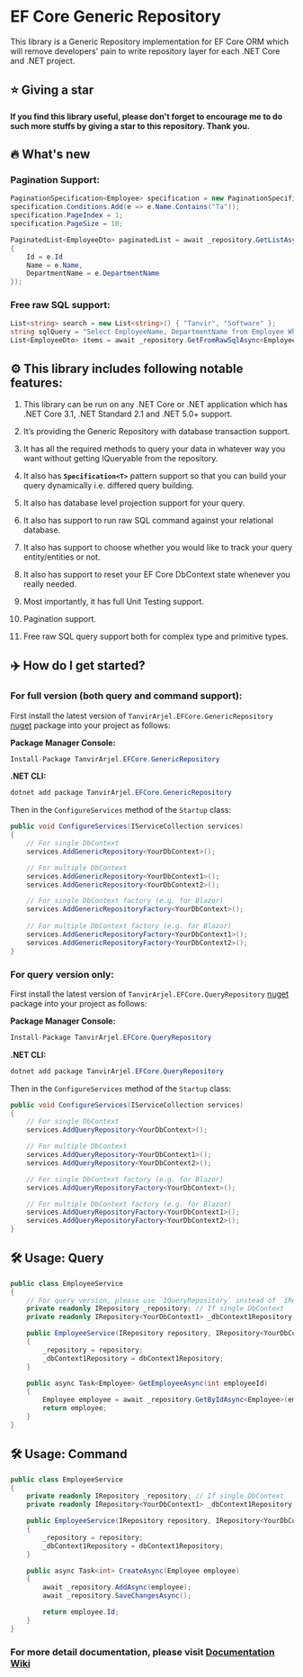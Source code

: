 # EF Core Generic Repository

This library is a Generic Repository implementation for EF Core ORM which will remove developers' pain to write repository layer for each .NET Core and .NET project.

## ⭐ Giving a star

**If you find this library useful, please don't forget to encourage me to do such more stuffs by giving a star to this repository. Thank you.**

## 🔥 What's new

### Pagination Support:
```C#
PaginationSpecification<Employee> specification = new PaginationSpecification<Employee>();
specification.Conditions.Add(e => e.Name.Contains("Ta"));
specification.PageIndex = 1;
specification.PageSize = 10;

PaginatedList<EmployeeDto> paginatedList = await _repository.GetListAsync(specification, e => new EmployeeDto
{
    Id = e.Id
    Name = e.Name,
    DepartmentName = e.DepartmentName
});
```

### Free raw SQL support:

```C#
List<string> search = new List<string>() { "Tanvir", "Software" };
string sqlQuery = "Select EmployeeName, DepartmentName from Employee Where EmployeeName LIKE @p0 + '%' and DepartmentName LIKE @p1 + '%'";
List<EmployeeDto> items = await _repository.GetFromRawSqlAsync<EmployeeDto>(sqlQuery, search);

```

## ⚙️ This library includes following notable features:

1. This library can be run on any .NET Core or .NET application which has .NET Core 3.1, .NET Standard 2.1 and .NET 5.0+ support.

2. It’s providing the Generic Repository with database transaction support.

3. It has all the required methods to query your data in whatever way you want without getting IQueryable<T> from the repository.

4. It also has **`Specification<T>`** pattern support so that you can build your query dynamically i.e. differed query building.

5. It also has database level projection support for your query.

6. It also has support to run raw SQL command against your relational database.

7. It also has support to choose whether you would like to track your query entity/entities or not.

8. It also has support to reset your EF Core DbContext state whenever you really needed.

9. Most importantly, it has full Unit Testing support.

11. Pagination support.

13. Free raw SQL query support both for complex type and primitive types.

## ✈️ How do I get started?

### For full version (both query and command support):
    
First install the latest version of `TanvirArjel.EFCore.GenericRepository` [nuget](https://www.nuget.org/packages/TanvirArjel.EFCore.GenericRepository) package into your project as follows:

**Package Manager Console:**

```C#
Install-Package TanvirArjel.EFCore.GenericRepository
```
    
**.NET CLI:**

```C#
dotnet add package TanvirArjel.EFCore.GenericRepository
```
    
Then in the `ConfigureServices` method of the `Startup` class:

```C#
public void ConfigureServices(IServiceCollection services)
{
    // For single DbContext
    services.AddGenericRepository<YourDbContext>();

    // For multiple DbContext
    services.AddGenericRepository<YourDbContext1>();
    services.AddGenericRepository<YourDbContext2>();

    // For single DbContext factory (e.g. for Blazor)
    services.AddGenericRepositoryFactory<YourDbContext>();
    
    // For multiple DbContext factory (e.g. for Blazor)
    services.AddGenericRepositoryFactory<YourDbContext1>();
    services.AddGenericRepositoryFactory<YourDbContext2>();
}
```

### For query version only:
    
First install the latest version of `TanvirArjel.EFCore.QueryRepository` [nuget](https://www.nuget.org/packages/TanvirArjel.EFCore.QueryRepository) package into your project as follows:

**Package Manager Console:**

```C#
Install-Package TanvirArjel.EFCore.QueryRepository
```
    
**.NET CLI:**

```C#
dotnet add package TanvirArjel.EFCore.QueryRepository
```
    
Then in the `ConfigureServices` method of the `Startup` class:

```C#
public void ConfigureServices(IServiceCollection services)
{
    // For single DbContext
    services.AddQueryRepository<YourDbContext>();

    // For multiple DbContext
    services.AddQueryRepository<YourDbContext1>();
    services.AddQueryRepository<YourDbContext2>();

    // For single DbContext factory (e.g. for Blazor)
    services.AddQueryRepositoryFactory<YourDbContext>();

    // For multiple DbContext factory (e.g. for Blazor)
    services.AddQueryRepositoryFactory<YourDbContext1>();
    services.AddQueryRepositoryFactory<YourDbContext2>();
}
```
    
## 🛠️ Usage: Query

```C#
public class EmployeeService
{
    // For query version, please use `IQueryRepository` instead of `IRepository`
    private readonly IRepository _repository; // If single DbContext
    private readonly IRepository<YourDbContext1> _dbContext1Repository; // If multiple DbContext

    public EmployeeService(IRepository repository, IRepository<YourDbContext1> dbContext1Repository)
    {
        _repository = repository;
        _dbContext1Repository = dbContext1Repository;
    }

    public async Task<Employee> GetEmployeeAsync(int employeeId)
    {
        Employee employee = await _repository.GetByIdAsync<Employee>(employeeId);
        return employee;
    }
}
```
## 🛠️ Usage: Command

```C#
public class EmployeeService
{
    private readonly IRepository _repository; // If single DbContext
    private readonly IRepository<YourDbContext1> _dbContext1Repository; // If multiple DbContext

    public EmployeeService(IRepository repository, IRepository<YourDbContext1> dbContext1Repository)
    {
        _repository = repository;
        _dbContext1Repository = dbContext1Repository;
    }

    public async Task<int> CreateAsync(Employee employee)
    {
        await _repository.AddAsync(employee);
        await _repository.SaveChangesAsync();

        return employee.Id;
    }
}
```
    
### For more detail documentation, please visit [Documentation Wiki](https://github.com/TanvirArjel/EFCore.GenericRepository/wiki)
